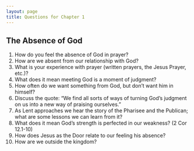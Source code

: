```yaml
---
layout: page
title: Questions for Chapter 1
---
```


## The Absence of God
1.	How do you feel the absence of God in prayer?
2.	How are we absent from our relationship with God?
3.	What is your experience with prayer (written prayers, the Jesus Prayer, etc.)?
4.	What does it mean meeting God is a moment of judgment?
5.	How often do we want something from God, but don’t want him in himself?
6.	Discuss the quote: “We find all sorts of ways of turning God’s judgment on us into a new way of praising ourselves.”
7.	As Lent approaches we hear the story of the Pharisee and the Publican; what are some lessons we can learn from it?
8.	What does it mean God’s strength is perfected in our weakness? (2 Cor 12.1-10)
9.	How does Jesus as the Door relate to our feeling his absence? 
10.	How are we outside the kingdom?
